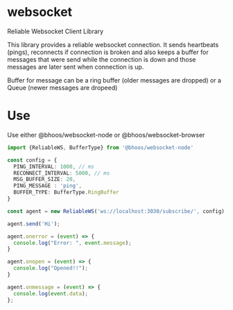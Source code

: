# websocket
Reliable Websocket Client Library

This library provides a reliable websocket connection. It sends heartbeats (pings), reconnects if connection is broken and also keeps a buffer for messages that were send while the connection is down and those messages are later sent when connection is up.

Buffer for message can be a ring buffer (older messages are dropped) or a Queue (newer messages are dropeed)

# Use
Use either @bhoos/websocket-node or @bhoos/websocket-browser

```ts
import {ReliableWS, BufferType} from '@bhoos/websocket-node'

const config = {
  PING_INTERVAL: 1000, // ms
  RECONNECT_INTERVAL: 5000, // ms
  MSG_BUFFER_SIZE: 20,
  PING_MESSAGE : 'ping',
  BUFFER_TYPE: BufferType.RingBuffer
}

const agent = new ReliableWS('ws://localhost:3030/subscribe/', config);

agent.send('Hi');

agent.onerror = (event) => {
  console.log("Error: ", event.message);
}

agent.onopen = (event) => {
  console.log("Opened!!");
}

agent.onmessage = (event) => {
  console.log(event.data);
};
```
